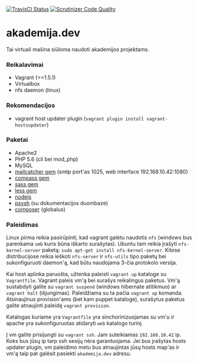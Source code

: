 [![TravisCI Status](https://travis-ci.org/nfqakademija/atotrukis.svg?branch=master)](https://travis-ci.org/nfqakademija/atotrukis)
[![Scrutinizer Code Quality](https://scrutinizer-ci.com/g/nfqakademija/atotrukis/badges/quality-score.png?b=master)](https://scrutinizer-ci.com/g/nfqakademija/atotrukis/?branch=master)
# akademija.dev
Tai virtuali mašina siūloma naudoti akademijos projektams.

### Reikalavimai
- Vagrant (>=1.5.1)
- Virtualbox
- nfs daemon (linux)

### Rekomendacijos
- vagrant host updater plugin (`vagrant plugin install vagrant-hostsupdater`) 

### Paketai
- Apache2
- PHP 5.6 (cli bei mod_php)
- MySQL
- [mailcatcher gem] \(smtp port'as 1025, web interface 192.168.10.42:1080)
- [compass gem]
- [sass gem]
- [less gem]
- [nodejs]
- [psysh] \(su dokumentacijos duombaze)
- [composer] \(globalus)

### Paleidimas
Linux pirma reikia pasirūpinti, kad vagrant galėtu naudotis `nfs` (windows bus parenkama `smb` kuris būna iškarto surašytas). Ubuntu tam reikia įrašyti `nfs-kernel-server` paketą: `sudo apt-get install nfs-kernel-server`. Kitose distribucijose reikia ieškoti `nfs-server` ir `nfs-utils` tipo paketų bei sukonfiguruoti daemon'ą, kad būtu naudojama 3-čia protokolo versija.

Kai host aplinka paruošta, užtenka paleisti `vagrant up` kataloge su `Vagrantfile`. Vagrant paleis vm'ą bei surašys reikalingus paketus. Vm'ą sustabdyti galite su `vagrant suspend` (windows hibernate atitikmuo) ar `vagrant halt` (išjungimas). Paleidžiama su ta pačia `vagrant up` komanda. Atsinaujinus provision'ams (bet kam puppet kataloge), surašytus paketus galite atnaujinti paleidę `vagrant provision`.

Katalogas kuriame yra `Vagrantfile` yra sinchorinizuojamas su vm'u ir apache yra sukonfiguruotas atidaryti `web` katalogo turinį.

Į vm galite prisijungti su `vagrant ssh`. Jam suteikiamas `192.168.10.42` ip. Koks bus jūsų ip tarp ssh sesijų nėra garantuojama. Jei bus įrašytas hosts updater plugin, vm paleidimo metu bus atnaujintas jūsų hosts map'as ir vm'ą taip pat galėsit pasiekti `akademija.dev` adresu.


[sass gem]:http://sass-lang.com/
[mailcatcher gem]:http://mailcatcher.me/
[less gem]:http://lesscss.org/
[nodejs]:http://nodejs.org/
[compass gem]:http://compass-style.org/
[psysh]:http://psysh.org/
[composer]:https://getcomposer.org/
